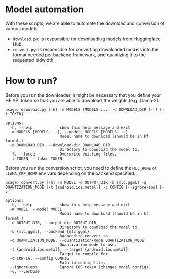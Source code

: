 # Model automation

With these scripts, we are able to automate the download and conversion of various models.

* `download.py`: Is responsible for downloading models from Huggingface Hub.
* `convert.py`: Is responsible for converting downloaded models into the format needed per backend framework, and quantizing it to the requested bidwidth.

# How to run?

Before you run the downloader, it might be necessary that you define your HF API token so that you are able to download the weights (e.g. Llama-2).

```
usage: download.py [-h] -m MODELS [MODELS ...] -d DOWNLOAD_DIR [-f] [-t TOKEN]

options:
  -h, --help            show this help message and exit
  -m MODELS [MODELS ...], --models MODELS [MODELS ...]
                        Model name to download (should be in hf format.)
  -d DOWNLOAD_DIR, --download-dir DOWNLOAD_DIR
                        Directory to download the model to.
  -f, --force           Overwrite existing files.
  -t TOKEN, --token TOKEN
```

Before you run the conversion script, you need to define the `MLC_HOME` or `LLAMA_CPP_HOME` env vars depending on the backend specified.

```
usage: convert.py [-h] -m MODEL -d OUTPUT_DIR -b {mlc,ggml} -q QUANTIZATION_MODE [-t {android,ios,metal}] -c CONFIG [--ignore-eos] [-v]

options:
  -h, --help            show this help message and exit
  -m MODEL, --model MODEL
                        Model name to download (should be in hf format.)
  -d OUTPUT_DIR, --output-dir OUTPUT_DIR
                        Directory to download the model to.
  -b {mlc,ggml}, --backend {mlc,ggml}
                        Backend to convert to.
  -q QUANTIZATION_MODE, --quantization-mode QUANTIZATION_MODE
                        Quantization mode to use.
  -t {android,ios,metal}, --target {android,ios,metal}
                        Target to compile for.
  -c CONFIG, --config CONFIG
                        Path to config file.
  --ignore-eos          Ignore EOS token (changes model config).
  -v, --verbose
```
